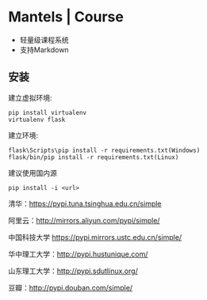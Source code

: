 # Mantels | Course

- 轻量级课程系统
- 支持Markdown


## 安装

建立虚拟环境:
```
pip install virtualenv
virtualenv flask
```

建立环境:
```
flask\Scripts\pip install -r requirements.txt(Windows)
flask/bin/pip install -r requirements.txt(Linux)
```

建议使用国内源
```
pip install -i <url>
```

清华：https://pypi.tuna.tsinghua.edu.cn/simple

阿里云：http://mirrors.aliyun.com/pypi/simple/

中国科技大学 https://pypi.mirrors.ustc.edu.cn/simple/

华中理工大学：http://pypi.hustunique.com/

山东理工大学：http://pypi.sdutlinux.org/

豆瓣：http://pypi.douban.com/simple/
